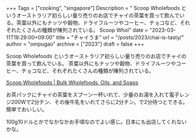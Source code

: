 +++
Tags = ["cooking", "singapore"]
Description = " Scoop Wholefoods というオーストラリア初らしい量り売りのお店でチャイの茶葉を買って飲んでいる。茶葉以外にもナッツや穀物、ドライフルーツやコーヒー、チョコなど、それぞれたくさんの種類が陳列されている。  Scoop Whol"
date = "2023-03-11T18:29:00+09:00"
title = "チャイうま"
url = "/posts/2023/chai-is-tasty/"
author = "ompugao"
archive = ["2023"]
draft = false
+++

<body>
<p>Scoop Wholefoods というオーストラリア初らしい量り売りのお店でチャイの茶葉を買って飲んでいる。
茶葉以外にもナッツや穀物、ドライフルーツやコーヒー、チョコなど、それぞれたくさんの種類が陳列されている。</p>

<p><a href="https://sg.scoopwholefoods.com/">Scoop Wholefoods | Bulk Wholefoods, Oils, and Soaps</a></p>

<p>お茶パックにチャイの茶葉をスプーン一杯いれて、少量のお湯を入れて電子レンジ200Wで2分チン、その後牛乳をいれてさらに2分チン。で2分待つとできる。簡単でおいしい。</p>

<p>100g10ドルとかでなかなかお手頃なのでよい感じ。日本にも出店してくれないかな。</p>
</body>
